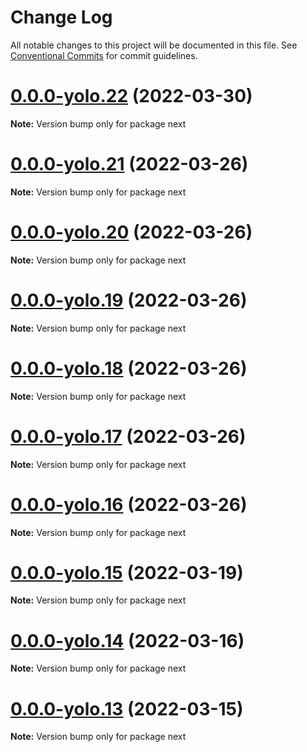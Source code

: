 # Change Log

All notable changes to this project will be documented in this file.
See [Conventional Commits](https://conventionalcommits.org) for commit guidelines.

# [0.0.0-yolo.22](https://github.com/pyramation/cosmology/compare/next@0.0.0-yolo.21...next@0.0.0-yolo.22) (2022-03-30)

**Note:** Version bump only for package next





# [0.0.0-yolo.21](https://github.com/pyramation/cosmology/compare/next@0.0.0-yolo.20...next@0.0.0-yolo.21) (2022-03-26)

**Note:** Version bump only for package next





# [0.0.0-yolo.20](https://github.com/pyramation/cosmology/compare/next@0.0.0-yolo.19...next@0.0.0-yolo.20) (2022-03-26)

**Note:** Version bump only for package next





# [0.0.0-yolo.19](https://github.com/pyramation/cosmology/compare/next@0.0.0-yolo.18...next@0.0.0-yolo.19) (2022-03-26)

**Note:** Version bump only for package next





# [0.0.0-yolo.18](https://github.com/pyramation/cosmology/compare/next@0.0.0-yolo.17...next@0.0.0-yolo.18) (2022-03-26)

**Note:** Version bump only for package next





# [0.0.0-yolo.17](https://github.com/pyramation/cosmology/compare/next@0.0.0-yolo.16...next@0.0.0-yolo.17) (2022-03-26)

**Note:** Version bump only for package next





# [0.0.0-yolo.16](https://github.com/pyramation/cosmology/compare/next@0.0.0-yolo.15...next@0.0.0-yolo.16) (2022-03-26)

**Note:** Version bump only for package next





# [0.0.0-yolo.15](https://github.com/pyramation/cosmology/compare/next@0.0.0-yolo.14...next@0.0.0-yolo.15) (2022-03-19)

**Note:** Version bump only for package next





# [0.0.0-yolo.14](https://github.com/pyramation/cosmology/compare/next@0.0.0-yolo.13...next@0.0.0-yolo.14) (2022-03-16)

**Note:** Version bump only for package next





# [0.0.0-yolo.13](https://github.com/pyramation/cosmology/compare/next@0.0.0-yolo.12...next@0.0.0-yolo.13) (2022-03-15)

**Note:** Version bump only for package next

